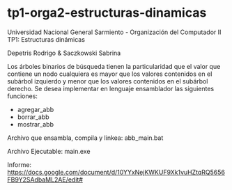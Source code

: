 # tp1-orga2-estructuras-dinamicas

Universidad Nacional General Sarmiento -
   Organización del Computador II 
      TP1: Estructuras dinámicas 

Depetris Rodrigo & Saczkowski Sabrina


Los árboles binarios de búsqueda tienen la particularidad que el valor que contiene un nodo
cualquiera es mayor que los valores contenidos en el subárbol izquierdo y menor que los valores
contenidos en el subárbol derecho.
Se desea implementar en lenguaje​ ​ensamblador​ ​ las siguientes funciones:

- agregar_abb
- borrar_abb
- mostrar_abb


Archivo que ensambla, compila y linkea:
abb_main.bat

Archivo Ejecutable:
main.exe

Informe:
https://docs.google.com/document/d/10YYxNejKWKUF9Xk1vuHZtqRQ5656FB9Y2SAdbaML2AE/edit#



